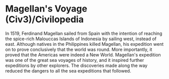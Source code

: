 # Magellan's Voyage (Civ3)/Civilopedia

In 1519, Ferdinand Magellan sailed from Spain with the intention of reaching the spice-rich Malouccas Islands of Indonesia by sailing west, instead of east. Although natives in the Philippines killed Magellan, his expedition went on to prove conclusively that the world was round. More importantly, it proved that the Americas were indeed a New World. Magellan's expedition was one of the great sea voyages of history, and it inspired further expeditions by other explorers. The discoveries made along the way reduced the dangers to all the sea expeditions that followed.